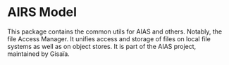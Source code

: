 # AIRS Model

This package contains the common utils for AIAS and others. Notably, the file Access Manager. It unifies access and storage of files on local file systems as well as on object stores. It is part of the AIAS project, maintained by Gisaïa.
